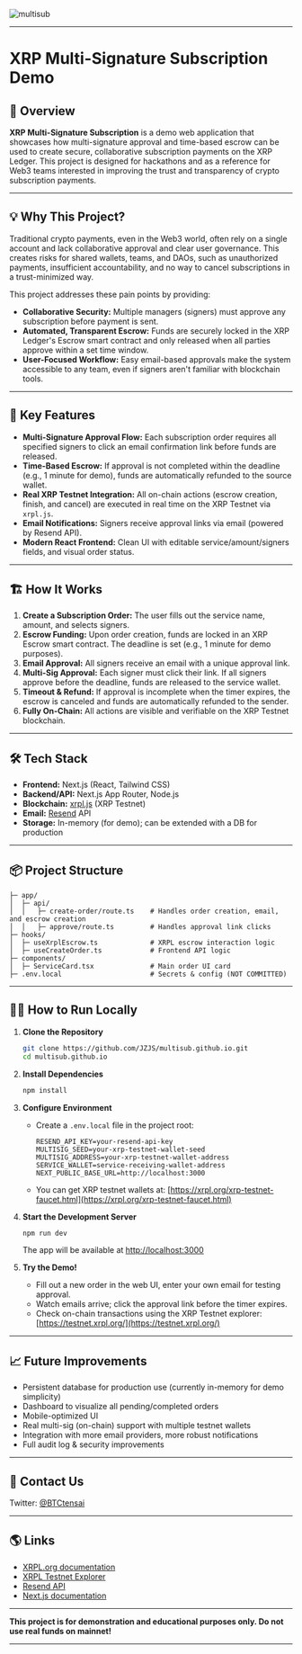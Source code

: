 ![multisub](https://github.com/user-attachments/assets/f2377d3b-b1b5-465f-b4f6-a05e76d2d5ee)

---

# XRP Multi-Signature Subscription Demo

## 🚀 Overview

**XRP Multi-Signature Subscription** is a demo web application that showcases how multi-signature approval and time-based escrow can be used to create secure, collaborative subscription payments on the XRP Ledger. This project is designed for hackathons and as a reference for Web3 teams interested in improving the trust and transparency of crypto subscription payments.

---

## 💡 Why This Project?

Traditional crypto payments, even in the Web3 world, often rely on a single account and lack collaborative approval and clear user governance. This creates risks for shared wallets, teams, and DAOs, such as unauthorized payments, insufficient accountability, and no way to cancel subscriptions in a trust-minimized way.

This project addresses these pain points by providing:

* **Collaborative Security:** Multiple managers (signers) must approve any subscription before payment is sent.
* **Automated, Transparent Escrow:** Funds are securely locked in the XRP Ledger's Escrow smart contract and only released when all parties approve within a set time window.
* **User-Focused Workflow:** Easy email-based approvals make the system accessible to any team, even if signers aren't familiar with blockchain tools.

---

## 🧩 Key Features

* **Multi-Signature Approval Flow:** Each subscription order requires all specified signers to click an email confirmation link before funds are released.
* **Time-Based Escrow:** If approval is not completed within the deadline (e.g., 1 minute for demo), funds are automatically refunded to the source wallet.
* **Real XRP Testnet Integration:** All on-chain actions (escrow creation, finish, and cancel) are executed in real time on the XRP Testnet via `xrpl.js`.
* **Email Notifications:** Signers receive approval links via email (powered by Resend API).
* **Modern React Frontend:** Clean UI with editable service/amount/signers fields, and visual order status.

---

## 🏗️ How It Works

1. **Create a Subscription Order:**
   The user fills out the service name, amount, and selects signers.
2. **Escrow Funding:**
   Upon order creation, funds are locked in an XRP Escrow smart contract. The deadline is set (e.g., 1 minute for demo purposes).
3. **Email Approval:**
   All signers receive an email with a unique approval link.
4. **Multi-Sig Approval:**
   Each signer must click their link. If all signers approve before the deadline, funds are released to the service wallet.
5. **Timeout & Refund:**
   If approval is incomplete when the timer expires, the escrow is canceled and funds are automatically refunded to the sender.
6. **Fully On-Chain:**
   All actions are visible and verifiable on the XRP Testnet blockchain.

---

## 🛠️ Tech Stack

* **Frontend:** Next.js (React, Tailwind CSS)
* **Backend/API:** Next.js App Router, Node.js
* **Blockchain:** [xrpl.js](https://xrpl.org/xrpl.js.html) (XRP Testnet)
* **Email:** [Resend](https://resend.com/) API
* **Storage:** In-memory (for demo); can be extended with a DB for production

---

## 📦 Project Structure

```
├─ app/
│  ├─ api/
│  │   ├─ create-order/route.ts    # Handles order creation, email, and escrow creation
│  │   ├─ approve/route.ts         # Handles approval link clicks
├─ hooks/
│  ├─ useXrplEscrow.ts             # XRPL escrow interaction logic
│  ├─ useCreateOrder.ts            # Frontend API logic
├─ components/
│  ├─ ServiceCard.tsx              # Main order UI card
├─ .env.local                      # Secrets & config (NOT COMMITTED)
```

---

## 🧑‍💻 How to Run Locally

1. **Clone the Repository**

   ```bash
   git clone https://github.com/JZJS/multisub.github.io.git
   cd multisub.github.io
   ```

2. **Install Dependencies**

   ```bash
   npm install
   ```

3. **Configure Environment**

   * Create a `.env.local` file in the project root:

     ```env
     RESEND_API_KEY=your-resend-api-key
     MULTISIG_SEED=your-xrp-testnet-wallet-seed
     MULTISIG_ADDRESS=your-xrp-testnet-wallet-address
     SERVICE_WALLET=service-receiving-wallet-address
     NEXT_PUBLIC_BASE_URL=http://localhost:3000
     ```
   * You can get XRP testnet wallets at: [https://xrpl.org/xrp-testnet-faucet.html](https://xrpl.org/xrp-testnet-faucet.html)

4. **Start the Development Server**

   ```bash
   npm run dev
   ```

   The app will be available at [http://localhost:3000](http://localhost:3000)

5. **Try the Demo!**

   * Fill out a new order in the web UI, enter your own email for testing approval.
   * Watch emails arrive; click the approval link before the timer expires.
   * Check on-chain transactions using the XRP Testnet explorer: [https://testnet.xrpl.org/](https://testnet.xrpl.org/)

---

## 📈 Future Improvements

* Persistent database for production use (currently in-memory for demo simplicity)
* Dashboard to visualize all pending/completed orders
* Mobile-optimized UI
* Real multi-sig (on-chain) support with multiple testnet wallets
* Integration with more email providers, more robust notifications
* Full audit log & security improvements

---

## 🙌 Contact Us

Twitter: [@BTCtensai](https://twitter.com/BTCtensai)

---

## 🌎 Links

* [XRPL.org documentation](https://xrpl.org/)
* [XRPL Testnet Explorer](https://testnet.xrpl.org/)
* [Resend API](https://resend.com/)
* [Next.js documentation](https://nextjs.org/)

---

**This project is for demonstration and educational purposes only. Do not use real funds on mainnet!**

---
